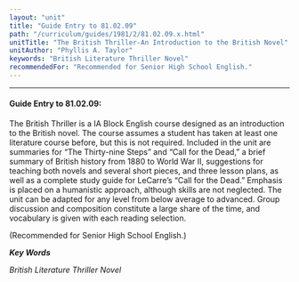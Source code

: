 ```yaml
---
layout: "unit"
title: "Guide Entry to 81.02.09"
path: "/curriculum/guides/1981/2/81.02.09.x.html"
unitTitle: "The British Thriller-An Introduction to the British Novel"
unitAuthor: "Phyllis A. Taylor"
keywords: "British Literature Thriller Novel"
recommendedFor: "Recommended for Senior High School English."
---
```

<body>
<hr/>
 <h4>
  Guide Entry to 81.02.09:
 </h4>
 The British Thriller is a IA Block English course designed as an introduction to the British novel.  The course assumes a student has taken at least one literature course before, but this is not required.  Included in the unit are summaries for “The Thirty-nine Steps” and “Call for the Dead,” a brief summary of British history from 1880 to World War II, suggestions for teaching both novels and several short pieces, and three lesson plans, as well as a complete study guide for LeCarre’s “Call for the Dead.”  Emphasis is placed on a humanistic approach, although skills are not neglected.  The unit can be adapted for any level from below average to advanced.  Group discussion and composition constitute a large share of the time, and vocabulary is given with each reading selection.
 <p>
  (Recommended for Senior High School English.)
 </p>
<p>
  <b>
   <i>
    Key Words
   </i>
  </b>
  <br/>
 </p>
 <p>
  <i>
   British Literature Thriller Novel
  </i>
 </p>

</body>